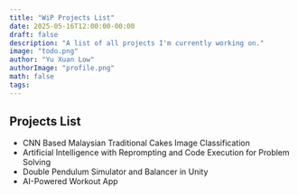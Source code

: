 ```yaml
---
title: "WiP Projects List"
date: 2025-05-16T12:00:00-00:00
draft: false
description: "A list of all projects I'm currently working on."
image: "todo.png"
author: "Yu Xuan Low"
authorImage: "profile.png"
math: false
tags: 
---
```


## Projects List
- CNN Based Malaysian Traditional Cakes Image Classification
- Artificial Intelligence with Reprompting and Code Execution for Problem Solving
- Double Pendulum Simulator and Balancer in Unity
- AI-Powered Workout App